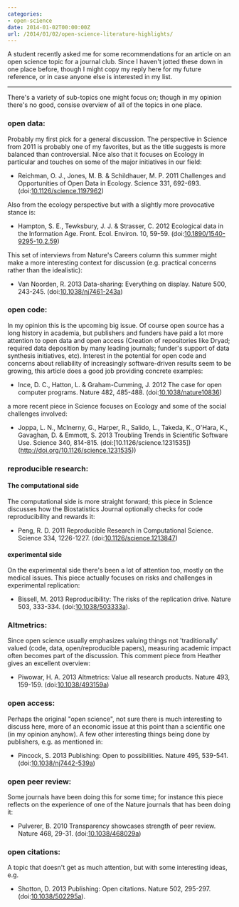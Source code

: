 ```yaml
---
categories:
- open-science
date: 2014-01-02T00:00:00Z
url: /2014/01/02/open-science-literature-highlights/
---
```


A student recently asked me for some recommendations for an article on an open science topic for a journal club.  Since I haven't jotted these down in one place before, though I might copy my reply here for my future reference, or in case anyone else is interested in my list.  

----------------

There's a variety of sub-topics one might focus on; though in my opinion there's no good, consise overview of all of the topics in one place. 

### open data: 

Probably my first pick for a general discussion.  The perspective in Science from 2011 is probably one of my favorites, but as the title suggests is more balanced than controversial.  Nice also that it focuses on Ecology in particular and touches on some of the major initiatives in our field:

- Reichman, O. J., Jones, M. B. & Schildhauer, M. P. 2011 Challenges and Opportunities of Open Data in Ecology. Science 331, 692-693. (doi:[10.1126/science.1197962](http://doi.org/10.1126/science.1197962))

Also from the ecology perspective but with a slightly more provocative stance is: 

- Hampton, S. E., Tewksbury, J. J. & Strasser, C. 2012 Ecological data in the Information Age. Front. Ecol. Environ. 10, 59-59. (doi:[10.1890/1540-9295-10.2.59](http://doi.org/10.1890/1540-9295-10.2.59))

This set of interviews from Nature's Careers column this summer might make a more interesting context for discussion (e.g. practical concerns rather than the idealistic):

- Van Noorden, R. 2013 Data-sharing: Everything on display. Nature 500, 243-245. (doi:[10.1038/nj7461-243a](http://doi.org/10.1038/nj7461-243a))


### open code: 

In my opinion this is the upcoming big issue.  Of course open source has a long history in academia, but publishers and funders have paid a lot more attention to open data and open access (Creation of repositories like Dryad; required data deposition by many leading journals; funder's support of data synthesis initiatives, etc).  Interest in the potential for open code and concerns about reliability of increasingly software-driven results seem to be growing, this article does a good job providing concrete examples:

- Ince, D. C., Hatton, L. & Graham-Cumming, J. 2012 The case for open computer programs. Nature 482, 485-488. (doi:[10.1038/nature10836](http://doi.org/10.1038/nature10836))

a more recent piece in Science focuses on Ecology and some of the social challenges involved: 

-  Joppa, L. N., McInerny, G., Harper, R., Salido, L., Takeda, K., O'Hara, K., Gavaghan, D. & Emmott, S. 2013 Troubling Trends in Scientific Software Use. Science 340, 814-815. (doi:[10.1126/science.1231535])(http://doi.org/10.1126/science.1231535))

### reproducible research: 
 
####  The computational side 

The computational side is more straight forward; this piece in Science discusses how the Biostatistics Journal optionally checks for code reproducibility and rewards it:

-  Peng, R. D. 2011 Reproducible Research in Computational Science. Science 334, 1226-1227. (doi:[10.1126/science.1213847](http://doi.org/10.1126/science.1213847))

#### experimental side

On the experimental side there's been a lot of attention too, mostly on the medical issues.  This piece actually focuses on risks and challenges in experimental replication: 

-   Bissell, M. 2013 Reproducibility: The risks of the replication drive. Nature 503, 333-334. (doi:[10.1038/503333a](http://doi.org/10.1038/503333a)).  

### Altmetrics:  

Since open science usually emphasizes valuing things not 'traditionally' valued (code, data, open/reproducible papers), measuring academic impact often becomes part of the discussion.  This comment piece from Heather gives an excellent overview:

- Piwowar, H. A. 2013 Altmetrics: Value all research products. Nature 493, 159-159. (doi:[10.1038/493159a](http://doi.org/10.1038/493159a))

### open access: 

Perhaps the original "open science", not sure there is much interesting to discuss here, more of an economic issue at this point than a scientific one (in my opinion anyhow).  A few other interesting things being done by publishers, e.g. as mentioned in: 

-  Pincock, S. 2013 Publishing: Open to possibilities. Nature 495, 539-541. (doi:[10.1038/nj7442-539a](http://doi.org/10.1038/nj7442-539a))

###  open peer review: 

Some journals have been doing this for some time; for instance this piece reflects on the experience of one of the Nature journals that has been doing it: 

-   Pulverer, B. 2010 Transparency showcases strength of peer review. Nature 468, 29-31. (doi:[10.1038/468029a](http://doi.org/10.1038/468029a))

### open citations: 

A topic that doesn't get as much attention, but with some interesting ideas, e.g. 

- Shotton, D. 2013 Publishing: Open citations. Nature 502, 295-297. (doi:[10.1038/502295a](http://doi.org/10.1038/502295a)).  



